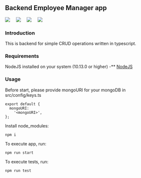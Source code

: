 ## Backend Employee Manager app

<img src="https://img.icons8.com/color/48/000000/typescript.png"/></span>
&nbsp;&nbsp;&nbsp;
<img src="https://img.icons8.com/color/50/000000/mongodb.png"/></span>
&nbsp;&nbsp;&nbsp;
<img src="https://img.icons8.com/color/48/000000/cloud-function.png"/></span>
&nbsp;&nbsp;&nbsp;
<img src="https://img.icons8.com/fluency/50/000000/node-js.png"/></span>
&nbsp;&nbsp;&nbsp;

### Introduction

This is backend for simple CRUD operations written in typescript.

### Requirements

NodeJS installed on your system (10.13.0 or higher) -\*\* [NodeJS](https://nodejs.org)

### Usage

Before start, please provide mongoURI for your mongoDB in src/config/keys.ts

```
export default {
  mongoURI:
    '<mongoURI>',
};
```

Install node_modules:

```
npm i
```

To execute app, run:

```
npm run start
```

To execute tests, run:

```
npm run test
```
